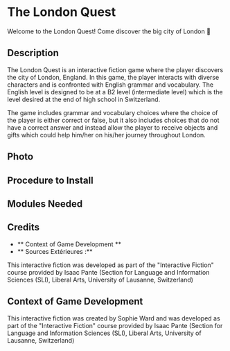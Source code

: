# The London Quest
Welcome to the London Quest! Come discover the big city of London 🏴󠁧󠁢󠁥󠁮󠁧󠁿

## Description
The London Quest is an interactive fiction game where the player discovers the city of London, England. In this game, the player interacts with diverse characters and is confronted with English grammar and vocabulary. The English level is designed to be at a B2 level (intermediate level) which is the level desired at the end of high school in Switzerland.

The game includes grammar and vocabulary choices where the choice of the player is either correct or false, but it also includes choices that do not have a correct answer and instead allow the player to receive objects and gifts which could help him/her on his/her journey throughout London.

## Photo

## Procedure to Install

## Modules Needed 

## Credits
- ** Context of Game Development **
- ** Sources Extérieures :**

This interactive fiction was developed as part of the "Interactive Fiction" course provided by Isaac Pante (Section for Language and Information Sciences (SLI), Liberal Arts, University of Lausanne, Switzerland)

## Context of Game Development
This interactive fiction was created by Sophie Ward and was developed as part of the "Interactive Fiction" course provided by Isaac Pante (Section for Language and Information Sciences (SLI), Liberal Arts, University of Lausanne, Switzerland)
